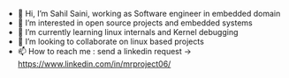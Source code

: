 - 👋 Hi, I’m Sahil Saini, working as Software engineer in embedded domain
- 👀 I’m interested in open source projects and embedded systems
- 🌱 I’m currently learning linux internals and Kernel debugging
- 💞️ I’m looking to collaborate on linux based projects 
- 📫 How to reach me : send a linkedin request -> https://www.linkedin.com/in/mrproject06/

<!---
mrproject06/mrproject06 is a ✨ special ✨ repository because its `README.md` (this file) appears on your GitHub profile.
You can click the Preview link to take a look at your changes.
--->
